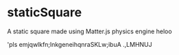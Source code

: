# staticSquare
A static square made using Matter.js physics engine
heloo















'pls                          emjqwlkfn;lnkgeneihqnraSKLw;ibuA .,LMHNUJ